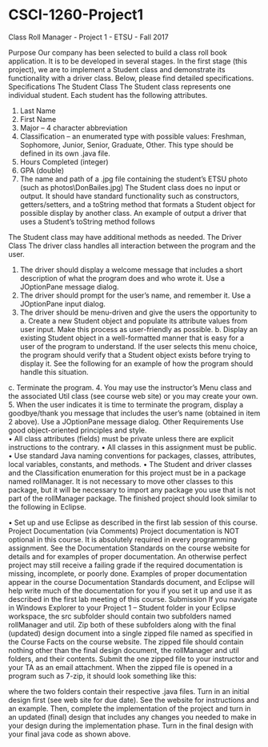 # CSCI-1260-Project1
Class Roll Manager - Project 1 - ETSU - Fall 2017

Purpose
Our company has been selected to build a class roll book application.  It is to be developed in several stages.  In the first stage (this project), we are to implement a Student class and demonstrate its functionality with a driver class.  Below, please find detailed specifications.
Specifications
The Student Class
The Student class represents one individual student.  Each student has the following attributes.
1.	Last Name
2.	First Name
3.	Major – 4 character abbreviation
4.	Classification – an enumerated type with possible values: Freshman, Sophomore, Junior, Senior, Graduate, Other.  This type should be defined in its own .java file.
5.	Hours Completed (integer)
6.	GPA (double)
7.	The name and path of a .jpg file containing the student’s ETSU photo (such as photos\DonBailes.jpg)
The Student class does no input or output.  It should have standard functionality such as constructors, getters/setters, and a toString method that formats a Student object for possible display by another class.  An example of output a driver that uses a Student’s toString method follows  
 
The Student class may have additional methods as needed.
The Driver Class
The driver class handles all interaction between the program and the user.  
1.	The driver should display a welcome message that includes a short description of what the program does and who wrote it.  Use a JOptionPane message dialog.
2.	The driver should prompt for the user’s name, and remember it.  Use a JOptionPane input dialog.
3.	The driver should be menu-driven and give the users the opportunity to 
a.	Create a new Student object and populate its attribute values from user input.  Make this process as user-friendly as possible.
b.	Display an existing Student object in a well-formatted manner that is easy for a user of the program to understand.  If the user selects this menu choice, the program should verify that a Student object exists before trying to display it.  See the following for an example of how the program should handle this situation.
 
c.	Terminate the program.
4.	You may use the instructor’s Menu class and the associated Util class (see course web site) or you may create your own.
5.	When the user indicates it is time to terminate the program, display a goodbye/thank you message that includes the user’s name (obtained in item 2 above).  Use a JOptionPane message dialog.
Other Requirements
Use good object-oriented principles and style.  
•	All class attributes (fields) must be private unless there are explicit instructions to the contrary.
•	All classes in this assignment must be public.
•	Use standard Java naming conventions for packages, classes, attributes, local variables, constants, and methods.
•	The Student and driver classes and the Classification enumeration for this project must be in a package named rollManager.  It is not necessary to move other classes to this package, but it will be necessary to import any package you use that is not part of the rollManager package.  The finished project should look similar to the following in Eclipse.
 
•	Set up and use Eclipse as described in the first lab session of this course.
Project Documentation (via Comments)
Project documentation is NOT optional in this course.  It is absolutely required in every programming assignment.  See the Documentation Standards on the course website for details and for examples of proper documentation.
An otherwise perfect project may still receive a failing grade if the required documentation is missing, incomplete, or poorly done.  Examples of proper documentation appear in the course Documentation Standards document, and Eclipse will help write much of the documentation for you if you set it up and use it as described in the first lab meeting of this course.
Submission
If you navigate in Windows Explorer to your Project 1 – Student folder in your Eclipse workspace, the src subfolder should contain two subfolders named rollManager and util.  Zip both of these subfolders along with the final (updated) design document into a single zipped file named as specified in the Course Facts on the course website.  The zipped file should contain nothing other than the final design document, the rollManager and util folders, and their contents.  Submit the one zipped file to your instructor and your TA as an email attachment.  When the zipped file is opened in a program such as 7-zip, it should look something like this:
 
where the two folders contain their respective .java files.
Turn in an initial design first (see web site for due date).  See the website for instructions and an example.  Then, complete the implementation of the project and turn in an updated (final) design that includes any changes you needed to make in your design during the implementation phase.  Turn in the final design with your final java code as shown above.
